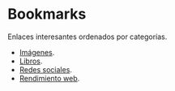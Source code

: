 # Bookmarks

Enlaces interesantes ordenados por categorías.

- [Imágenes](images.md).
- [Libros](books.md).
- [Redes sociales](social-networks.md).
- [Rendimiento web](web-performance.md).
